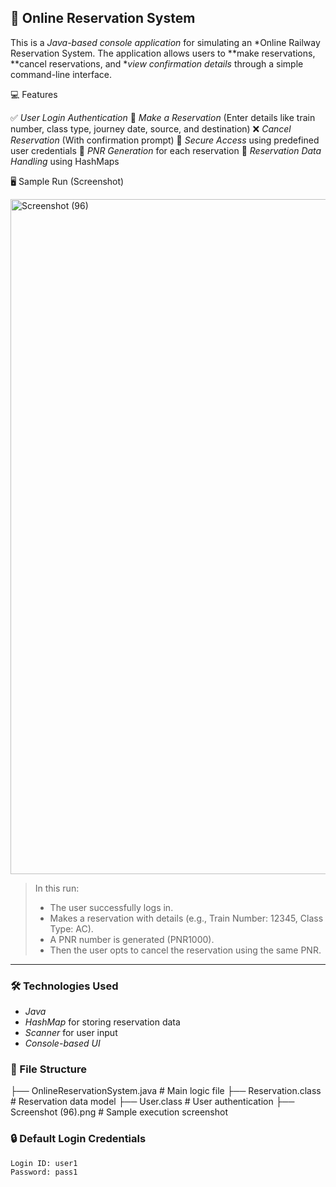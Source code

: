 ## 🚆 Online Reservation System

This is a *Java-based console application* for simulating an *Online Railway Reservation System. The application allows users to **make reservations, **cancel reservations, and **view confirmation details* through a simple command-line interface.

 💻 Features

 ✅ *User Login Authentication*
 📝 *Make a Reservation* (Enter details like train number, class type, journey date, source, and destination)
 ❌ *Cancel Reservation* (With confirmation prompt)
 🔐 *Secure Access* using predefined user credentials
 📄 *PNR Generation* for each reservation
 🧾 *Reservation Data Handling* using HashMaps

 🖥 Sample Run (Screenshot)

<img width="1920" height="1080" alt="Screenshot (96)" src="https://github.com/user-attachments/assets/92b1a57a-3343-47ad-baae-3a94bb560843" />




> In this run:
>
> * The user successfully logs in.
> * Makes a reservation with details (e.g., Train Number: 12345, Class Type: AC).
> * A PNR number is generated (PNR1000).
> * Then the user opts to cancel the reservation using the same PNR.

---

### 🛠 Technologies Used

* *Java*
* *HashMap* for storing reservation data
* *Scanner* for user input
* *Console-based UI*

### 📂 File Structure

├── OnlineReservationSystem.java   # Main logic file
├── Reservation.class              # Reservation data model
├── User.class                     # User authentication
├── Screenshot (96).png            # Sample execution screenshot

### 🔒 Default Login Credentials

```
Login ID: user1
Password: pass1
